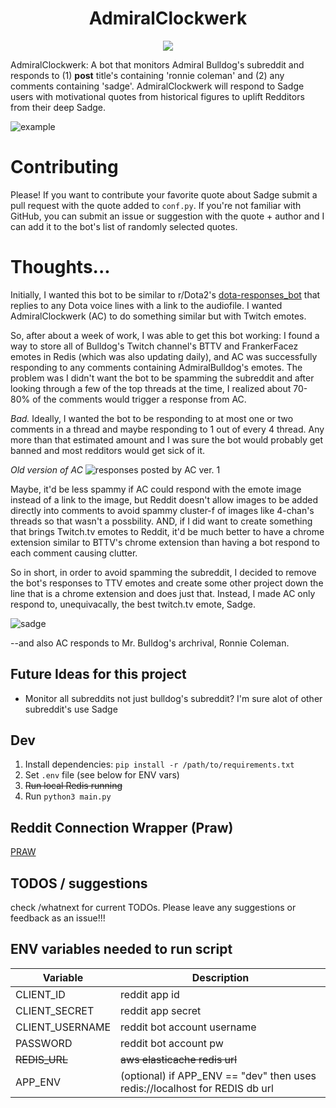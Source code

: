 <h1 align="center">
AdmiralClockwerk
</h1>

<p align="center">
  <img src="https://cdn.frankerfacez.com/emote/472535/4"/>
</p>

AdmiralClockwerk: A bot that monitors Admiral Bulldog's subreddit and responds to (1) **post** title's containing 'ronnie coleman' and (2) any comments containing 'sadge'. AdmiralClockwerk will respond to Sadge users with motivational quotes from historical figures to uplift Redditors from their deep Sadge.

![example](https://i.imgur.com/GDxjDcn.png)

# Contributing
Please! If you want to contribute your favorite quote about Sadge submit a pull request with the quote added to `conf.py`. If you're not familiar with GitHub, you can submit an issue or suggestion with the quote + author and I can add it to the bot's list of randomly selected quotes.

# Thoughts...
Initially, I wanted this bot to be similar to r/Dota2's [dota-responses_bot](https://github.com/Jonarzz/DotaResponsesRedditBot) that replies to any Dota voice lines with a link to the audiofile. I wanted AdmiralClockwerk (AC) to do something similar but with Twitch emotes. 

So, after about a week of work, I was able to get this bot working: I found a way to store all of Bulldog's Twitch channel's
BTTV and FrankerFacez emotes in Redis (which was also updating daily), and AC was successfully responding to any comments containing AdmiralBulldog's emotes. The problem was I didn't want the bot to be spamming the subreddit and after looking through a few of the top threads at the time, I realized about 70-80% of the comments would trigger a response from AC. 

_Bad._ Ideally, I wanted the bot to be responding to at most one or two comments in a thread and maybe responding to 1 out of every 4 thread. Any more than that estimated amount and I was sure the bot would probably get banned and most redditors would get sick of it.

_Old version of AC_
![responses posted by AC ver. 1](https://i.imgur.com/SkLshVg.png)

Maybe, it'd be less spammy if AC could respond with the emote image instead of a link to the image, but Reddit doesn't allow images to be added directly into comments to avoid spammy cluster-f of images like 4-chan's threads so that wasn't a possbility. AND, if I did want to create something that brings Twitch.tv emotes to Reddit, it'd be much better to have a chrome extension similar to BTTV's chrome extension than having a bot respond to each comment causing clutter.

So in short, in order to avoid spamming the subreddit, I decided to remove the bot's responses to TTV emotes and create some other project down the line that is a chrome extension and does just that. Instead, I made AC only respond to, unequivacally, the best twitch.tv emote, Sadge.

![sadge](https://cdn.frankerfacez.com/emote/472535/4)

--and also AC responds to Mr. Bulldog's archrival, Ronnie Coleman.

## Future Ideas for this project
* Monitor all subreddits not just bulldog's subreddit? I'm sure alot of other subreddit's use Sadge
## Dev

1. Install dependencies: `pip install -r /path/to/requirements.txt`
2. Set `.env` file (see below for ENV vars)
3. ~~Run local Redis running~~
4. Run `python3 main.py`

## Reddit Connection Wrapper (Praw)
[PRAW](https://asyncpraw.readthedocs.io/en/latest/)
## TODOS / suggestions

check /whatnext for current TODOs. Please leave any suggestions or feedback as an issue!!!

## ENV variables needed to run script

| Variable        | Description                                                                 |
| --------------- | --------------------------------------------------------------------------- |
| CLIENT_ID       | reddit app id                                                               |
| CLIENT_SECRET   | reddit app secret                                                           |
| CLIENT_USERNAME | reddit bot account username                                                 |
| PASSWORD        | reddit bot account pw                                                       |
| ~~REDIS_URL~~   | ~~aws elasticache redis url~~                                               |
| APP_ENV         | (optional) if APP_ENV == "dev" then uses redis://localhost for REDIS db url |